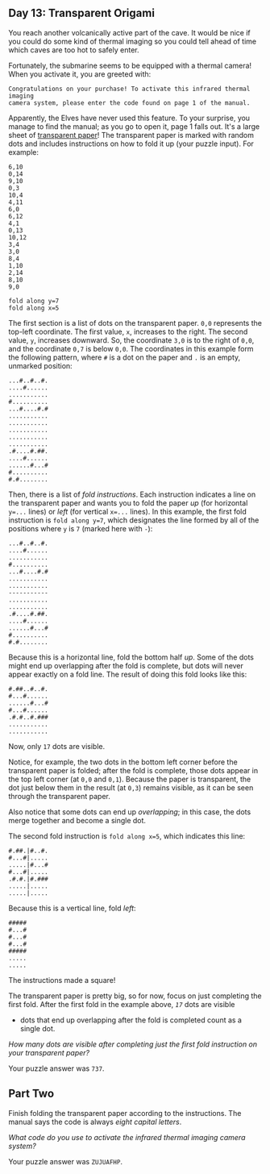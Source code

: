 ## Day 13: Transparent Origami

You reach another volcanically active part of the cave. It would be nice if you
could do some kind of thermal imaging so you could tell ahead of time which
caves are too hot to safely enter.

Fortunately, the submarine seems to be equipped with a thermal camera! When you
activate it, you are greeted with:

    Congratulations on your purchase! To activate this infrared thermal imaging
    camera system, please enter the code found on page 1 of the manual.

Apparently, the Elves have never used this feature. To your surprise,
you manage to find the manual; as you go to open it, page 1 falls out.
It's a large sheet of [transparent paper](https://en.wikipedia.org/wiki/Transparency_(projection))!
The transparent paper is marked with random dots and includes
instructions on how to fold it up (your puzzle input). For example:

    6,10
    0,14
    9,10
    0,3
    10,4
    4,11
    6,0
    6,12
    4,1
    0,13
    10,12
    3,4
    3,0
    8,4
    1,10
    2,14
    8,10
    9,0

    fold along y=7
    fold along x=5

The first section is a list of dots on the transparent paper. `0,0` represents
the top-left coordinate. The first value, `x`, increases to the right. The
second value, `y`, increases downward. So, the coordinate `3,0` is to the right
of `0,0`, and the coordinate `0,7` is below `0,0`. The coordinates in this
example form the following pattern, where `#` is a dot on the paper and `.` is
an empty, unmarked position:

    ...#..#..#.
    ....#......
    ...........
    #..........
    ...#....#.#
    ...........
    ...........
    ...........
    ...........
    ...........
    .#....#.##.
    ....#......
    ......#...#
    #..........
    #.#........

Then, there is a list of *fold instructions*. Each instruction indicates a line
on the transparent paper and wants you to fold the paper *up* (for horizontal
`y=...` lines) or *left* (for vertical `x=...` lines). In this example, the
first fold instruction is `fold along y=7`, which designates the line formed by
all of the positions where `y` is `7` (marked here with `-`):

    ...#..#..#.
    ....#......
    ...........
    #..........
    ...#....#.#
    ...........
    ...........
    -----------
    ...........
    ...........
    .#....#.##.
    ....#......
    ......#...#
    #..........
    #.#........

Because this is a horizontal line, fold the bottom half *up*.
Some of the dots might end up overlapping after the fold is complete,
but dots will never appear exactly on a fold line. The result of doing
this fold looks like this:

    #.##..#..#.
    #...#......
    ......#...#
    #...#......
    .#.#..#.###
    ...........
    ...........

Now, only `17` dots are visible.

Notice, for example, the two dots in the bottom left corner before the
transparent paper is folded; after the fold is complete, those dots appear in
the top left corner (at `0,0` and `0,1`). Because the paper is transparent, the
dot just below them in the result (at `0,3`) remains visible, as it can be seen
through the transparent paper.

Also notice that some dots can end up *overlapping*; in this case, the dots
merge together and become a single dot.

The second fold instruction is `fold along x=5`, which indicates this line:

    #.##.|#..#.
    #...#|.....
    .....|#...#
    #...#|.....
    .#.#.|#.###
    .....|.....
    .....|.....

Because this is a vertical line, fold *left*:

    #####
    #...#
    #...#
    #...#
    #####
    .....
    .....

The instructions made a square!

The transparent paper is pretty big, so for now, focus on just completing the
first fold. After the first fold in the example above, *`17`* dots are visible
- dots that end up overlapping after the fold is completed count as a single
dot.

*How many dots are visible after completing just the first fold instruction on your transparent paper?*

Your puzzle answer was `737`.

## Part Two

Finish folding the transparent paper according to the instructions. The manual
says the code is always *eight capital letters*.

*What code do you use to activate the infrared thermal imaging camera system?*

Your puzzle answer was `ZUJUAFHP`.
